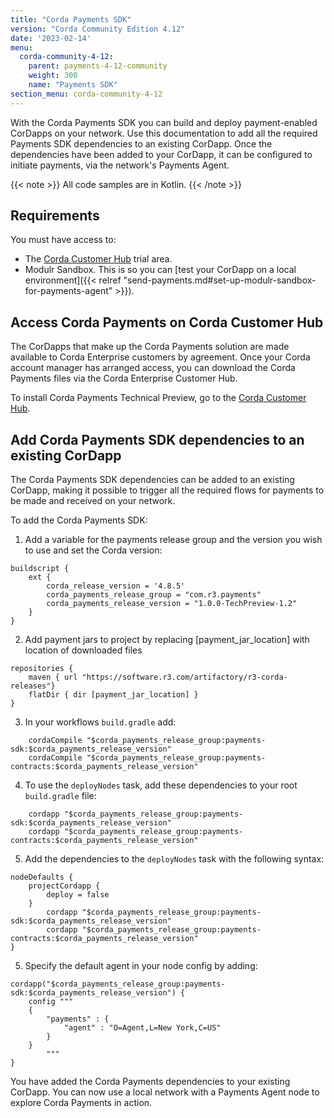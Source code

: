 ```yaml
---
title: "Corda Payments SDK"
version: "Corda Community Edition 4.12"
date: '2023-02-14'
menu:
  corda-community-4-12:
    parent: payments-4-12-community
    weight: 300
    name: "Payments SDK"
section_menu: corda-community-4-12
---
```


With the Corda Payments SDK you can build and deploy payment-enabled CorDapps on your network. Use this documentation to add all the required Payments SDK dependencies to an existing CorDapp. Once the dependencies have been added to your CorDapp, it can be configured to initiate payments, via the network's Payments Agent.

{{< note >}}
All code samples are in Kotlin.
{{< /note >}}

## Requirements

You must have access to:

* The [Corda Customer Hub](https://customerhub.r3.com/s/r3-customcommunitylogin) trial area.
* Modulr Sandbox. This is so you can [test your CorDapp on a local environment]({{< relref "send-payments.md#set-up-modulr-sandbox-for-payments-agent" >}}).

## Access Corda Payments on Corda Customer Hub

The CorDapps that make up the Corda Payments solution are made available to Corda Enterprise customers by agreement. Once your Corda account manager has arranged access, you can download the Corda Payments files via the Corda Enterprise Customer Hub.

To install Corda Payments Technical Preview, go to the [Corda Customer Hub](https://customerhub.r3.com/s/r3-customcommunitylogin).

## Add Corda Payments SDK dependencies to an existing CorDapp

The Corda Payments SDK dependencies can be added to an existing CorDapp, making it possible to trigger all the required flows for payments to be made and received on your network.

To add the Corda Payments SDK:

1. Add a variable for the payments release group and the version you wish to use and set the Corda version:

```
buildscript {
    ext {
        corda_release_version = '4.8.5'
        corda_payments_release_group = "com.r3.payments"
        corda_payments_release_version = "1.0.0-TechPreview-1.2"
    }
}
```

2. Add payment jars to project by replacing [payment_jar_location] with location of downloaded files

```
repositories {
    maven { url "https://software.r3.com/artifactory/r3-corda-releases"}
    flatDir { dir [payment_jar_location] }
}
```

3. In your workflows `build.gradle` add:

```
    cordaCompile "$corda_payments_release_group:payments-sdk:$corda_payments_release_version"
    cordaCompile "$corda_payments_release_group:payments-contracts:$corda_payments_release_version"
```

4. To use the `deployNodes` task, add these dependencies to your root `build.gradle` file:

```
    cordapp "$corda_payments_release_group:payments-sdk:$corda_payments_release_version"
    cordapp "$corda_payments_release_group:payments-contracts:$corda_payments_release_version"
```

5. Add the dependencies to the `deployNodes` task with the following syntax:

```
nodeDefaults {
    projectCordapp {
        deploy = false
    }
        cordapp "$corda_payments_release_group:payments-sdk:$corda_payments_release_version"
        cordapp "$corda_payments_release_group:payments-contracts:$corda_payments_release_version"
}
```

5. Specify the default agent in your node config by adding:

```
cordapp("$corda_payments_release_group:payments-sdk:$corda_payments_release_version") {
    config """
    {
        "payments" : {
            "agent" : "O=Agent,L=New York,C=US"
        }
    }
        """
}
```

You have added the Corda Payments dependencies to your existing CorDapp. You can now use a local network with a Payments Agent node to explore Corda Payments in action.
